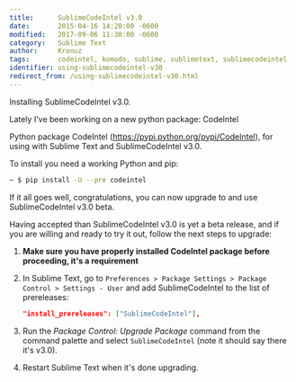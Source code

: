 ```yaml
---
title:      SublimeCodeIntel v3.0
date:       2015-04-16 14:20:00 -0600
modified:   2017-09-06 11:30:00 -0600
category:   Sublime Text
author:     Kronuz
tags:       codeintel, komodo, sublime, sublimetext, sublimecodeintel
identifier: using-sublimecodeintel-v30
redirect_from: /using-sublimecodeintel-v30.html
---
```


Installing SublimeCodeIntel v3.0.

Lately I've been working on a new python package: CodeIntel

Python package CodeIntel (<https://pypi.python.org/pypi/CodeIntel>), for
using with Sublime Text and SublimeCodeIntel v3.0.

To install you need a working Python and pip:

```sh
~ $ pip install -U --pre codeintel
```

If it all goes well, congratulations, you can now upgrade to and use
SublimeCodeIntel v3.0 beta.

Having accepted than SublimeCodeIntel v3.0 is yet a beta release, and if
you are willing and ready to try it out, follow the next steps to
upgrade:

1.  **Make sure you have properly installed CodeIntel package before
    proceeding, it's a requirement**
2.  In Sublime Text, go to
    `Preferences > Package Settings > Package Control > Settings - User`
    and add SublimeCodeIntel to the list of prereleases:

    ```json
    "install_prereleases": ["SublimeCodeIntel"],
    ```

3.  Run the *Package Control: Upgrade Package* command from the command
    palette and select `SublimeCodeIntel` (note it should say there
    it's v3.0).
4.  Restart Sublime Text when it's done upgrading.
